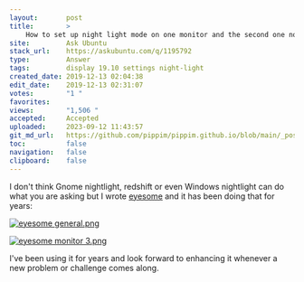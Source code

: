 ```yaml
---
layout:       post
title:        >
    How to set up night light mode on one monitor and the second one normal
site:         Ask Ubuntu
stack_url:    https://askubuntu.com/q/1195792
type:         Answer
tags:         display 19.10 settings night-light
created_date: 2019-12-13 02:04:38
edit_date:    2019-12-13 02:31:07
votes:        "1 "
favorites:    
views:        "1,506 "
accepted:     Accepted
uploaded:     2023-09-12 11:43:57
git_md_url:   https://github.com/pippim/pippim.github.io/blob/main/_posts/2019/2019-12-13-How-to-set-up-night-light-mode-on-one-monitor-and-the-second-one-normal.md
toc:          false
navigation:   false
clipboard:    false
---
```


I don't think Gnome nightlight, redshift or even Windows nightlight can do what you are asking but I wrote [eyesome][1] and it has been doing that for years:

[![eyesome general.png][2]][2]

[![eyesome monitor 3.png][3]][3]

I've been using it for years and look forward to enhancing it whenever a new problem or challenge comes along.

  [1]: https://github.com/WinEunuuchs2Unix/eyesome
  [2]: https://i.stack.imgur.com/Cabwul.png
  [3]: https://i.stack.imgur.com/nX8vsl.png
